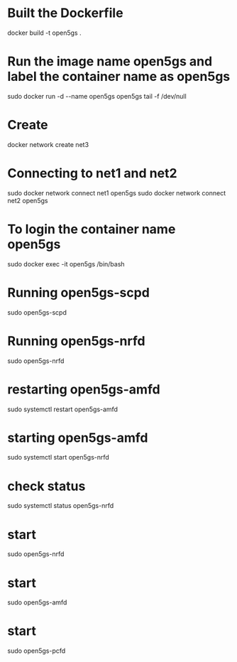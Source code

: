# Built the Dockerfile
docker build -t open5gs .

# Run the image name open5gs and label the container name as open5gs
sudo docker run -d --name open5gs open5gs tail -f /dev/null

# Create
docker network create net3

# Connecting to net1 and net2
sudo docker network connect net1 open5gs
sudo docker network connect net2 open5gs

# To login the container name open5gs
sudo docker exec -it open5gs /bin/bash

# Running open5gs-scpd
sudo open5gs-scpd

# Running open5gs-nrfd
sudo open5gs-nrfd

# restarting open5gs-amfd
sudo systemctl restart open5gs-amfd

# starting open5gs-amfd
sudo systemctl start open5gs-nrfd

# check status
sudo systemctl status open5gs-nrfd

# start
sudo open5gs-nrfd

# start
sudo open5gs-amfd

# start
sudo open5gs-pcfd
